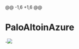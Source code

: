 @@ -1,6 +1,6 @@
  # PaloAltoinAzure
  
 -[<img src="http://azuredeploy.net/deploybutton.png"/>](https://portal.azure.com/#create/Microsoft.Template/uri/https%3A%2F%2Fraw.githubusercontent.com%2Foaulicino%2FPaloAltoinAzure%2Fmaster%2FazureDeploy.json)
  
  
